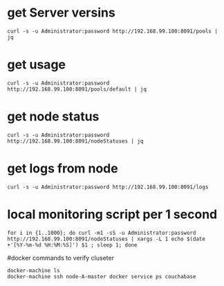
# get Server versins
```
curl -s -u Administrator:password http://192.168.99.100:8091/pools | jq
```

# get usage
```
curl -s -u Administrator:password http://192.168.99.100:8091/pools/default | jq
```

# get node status
```
curl -s -u Administrator:password http://192.168.99.100:8091/nodeStatuses | jq
```

# get logs from node
```
curl -s -u Administrator:password http://192.168.99.100:8091/logs
```

# local monitoring script per 1 second
```
for i in {1..1000}; do curl -m1 -sS -u Administrator:password http://192.168.99.100:8091/nodeStatuses | xargs -L 1 echo $(date +'[%Y-%m-%d %H:%M:%S]') $1 ; sleep 1; done
```

#docker commands to verify cluseter
```
docker-machine ls
docker-machine ssh node-A-master docker service ps couchabase
```

